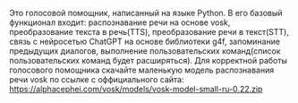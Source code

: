 Это голосовой помощник, написанный на языке Python. В его базовый функционал входит: распознавание речи на основе vosk, преобразование текста в речь(TTS), преобразование речи в текст(STT), связь с нейросетью ChatGPT на основе библиотеки g4f, запоминание предыдущих диалогов, выполнение пользовательских команд(список пользовательских команд будет расширяться).
Для корректной работы голосового помощника скачайте маленькую модель распознавания речи vosk по ссылке с оффициального сайта: https://alphacephei.com/vosk/models/vosk-model-small-ru-0.22.zip
